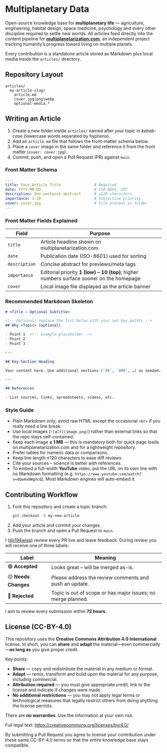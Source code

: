 # Multiplanetary Data

Open-source knowledge base for **multiplanetary life** — agriculture, engineering, habitat design, space medicine, psychology and every other discipline required to settle new worlds.
All articles feed directly into the content pipeline for **[multiplanetarization.com](https://www.multiplanetarization.com/)**, an independent project tracking humanity’s progress toward living on multiple planets.

Every contribution is a standalone article stored as Markdown plus local media inside the `articles/` directory.

## Repository Layout

```text
articles/
  my-article-slug/
    article.md
    cover.jpg|png|webp
    optional-media.*
```

## Writing an Article

1. Create a new folder inside `articles/` named after your topic in *kebab-case* (lowercase words separated by hyphens).
2. Add an `article.md` file that follows the front-matter schema below.
3. Place a `cover` image in the same folder and reference it from the front matter (`cover: cover.jpg`).
4. Commit, push, and open a Pull Request (PR) against `main`.

### Front Matter Schema

```yaml
---
title: Your Article Title               # Required
date: YYYY-MM-DD                        # ISO-8601, UTC
description: One-sentence abstract      # ≤120 characters
importance: 1–10                        # Subjective priority
cover: cover.jpg                        # File present in folder
---
```

### Front Matter Fields Explained

| Field      | Purpose |
|------------|---------|
| `title`    | Article headline shown on multiplanetarization.com |
| `date`     | Publication date (ISO-8601) used for sorting |
| `description` | Concise abstract for previews/meta tags |
| `importance` | Editorial priority **1 (low) – 10 (top)**; higher numbers surface sooner on the homepage |
| `cover`    | Local image file displayed as the article banner |

### Recommended Markdown Skeleton

```markdown
# <Title – Optional Subtitle>

<!-- Optional: replace the list below with your own key points -->
## Why <Topic> (optional)

- Point 1  <!-- example placeholder -->
- Point 2
- Point 3

---

## Key Section Heading

Your content here. Use additional sections (`##`, `###`, …) as needed.

---

## References

- List sources, links, spreadsheets, videos, etc.
```

### Style Guide

* Plain Markdown only; avoid raw HTML except the occasional `<br>` if you really need a line break.
* Use local images (`![alt](image.png)`) rather than external links so that the repo stays self-contained.
* Keep each image **≤ 1 MB** — this is mandatory both for quick page loads on multiplanetarization.com and for a lightweight repository.
* Prefer tables for numeric data or comparisons.
* Keep line length ≤120 characters to ease diff reviews.
* Cite your sources – science is better with references.
* To embed a full-width **YouTube** video, put the URL on its own line with no Markdown formatting (e.g. `https://www.youtube.com/watch?v=dQw4w9WgXcQ`). Most Markdown engines will auto-embed it.

## Contributing Workflow

1. Fork this repository and create a topic branch:
   ```bash
   git checkout -b my-new-article
   ```
2. Add your article and commit your changes.
3. Push the branch and open a Pull Request to `main`.

I ([@i194wisp](https://x.com/i194wisp)) review every PR live and leave feedback.
During review you will receive one of three labels:

| Label            | Meaning                                                      |
|------------------|--------------------------------------------------------------|
| 🟢 **Accepted**     | Looks great – will be merged as-is.                          |
| 🟡 **Needs Changes**| Please address the review comments and push an update.       |
| 🔴 **Rejected**     | Topic is out of scope or has major issues; no merge planned. |

I aim to review every submission within **72 hours**.

## License (CC-BY-4.0)

This repository uses the **Creative Commons Attribution 4.0 International** license.
In short, you can **share** and **adapt** the material—even commercially—**as long as** you give proper credit.

Key points:

* **Share** — copy and redistribute the material in any medium or format.
* **Adapt** — remix, transform and build upon the material for any purpose, including commercial.
* **Attribution required** — you must give appropriate credit, link to the license and indicate if changes were made.
* **No additional restrictions** — you may not apply legal terms or technological measures that legally restrict others from doing anything the license permits.

There are **no warranties**. Use the information at your own risk.

Full legal text: <https://creativecommons.org/licenses/by/4.0/>

By submitting a Pull Request you agree to license your contribution under these same CC-BY-4.0 terms so that the entire knowledge base stays compatible.
